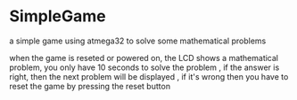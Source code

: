 # SimpleGame
a simple game using atmega32 to solve some mathematical problems

when the game is reseted or powered on, the LCD shows a mathematical problem, you only have 10 seconds to solve the problem , if the answer is right, then the next problem will be displayed , if it's wrong then you have to reset the game by pressing the reset button
